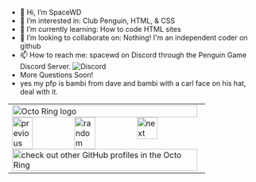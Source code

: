 - 👋 Hi, I’m SpaceWD
- 👀 I’m interested in: Club Penguin, HTML, & CSS
- 🌱 I’m currently learning: How to code HTML sites
- 💞️ I’m looking to collaborate on: Nothing! I'm an independent coder on github
- 📫 How to reach me: spacewd on Discord through the Penguin Game Discord Server.
![Discord](https://discord-readme-badge.vercel.app/api?id=952609750460301352)
- More Questions Soon!
- yes my pfp is bambi from dave and bambi with a carl face on his hat, deal with it.

<!---
Fuck off!
--->


<table><tbody><tr><td><a href="https://octo-ring.com/"><img src="https://octo-ring.com/static/img/widget/top.png" width="99%" alt="Octo Ring logo" align="top"></a><br><a href="https://octo-ring.com/p/spacewd69/prev"><img src="https://octo-ring.com/static/img/widget/prev.png" width="33%" alt="previous" align="top" title="previous profile"></a><a href="https://octo-ring.com/p/spacewd69/random"><img src="https://octo-ring.com/static/img/widget/random.png" width="33%" alt="random" align="top" title="random profile"></a><a href="https://octo-ring.com/p/spacewd69/next"><img src="https://octo-ring.com/static/img/widget/next.png" width="33%" alt="next" align="top" title="next profile"></a><br><a href="https://octo-ring.com/"><img src="https://octo-ring.com/static/img/widget/bottom.png" width="99%" alt="check out other GitHub profiles in the Octo Ring" align="top"></a></td></tr></tbody></table>
